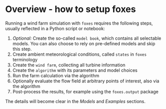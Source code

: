 # Overview - how to setup foxes

Running a wind farm simulation with `foxes` requires the following steps, usually reflected in a Python script or notebook:

1. _Optional:_ Create the so-called `model book`, which contains all selectable models. You can also choose to rely on pre-defined models and skip this step.
2. Create ambient meteorological conditions, called `states` in `foxes` terminology
3. Create the `wind farm`, collecting all turbine information
4. Create the `algorithm` with its parameters and model choices
5. Run the farm calculation via the algorithm
6. Optionally evaluate the flow field at arbitrary points of interest, also via the algorithm
7. Post-process the results, for example using the `foxes.output` package

The details will become clear in the _Models_ and _Examples_ sections.
